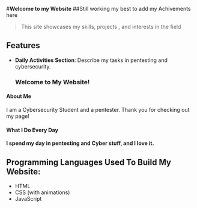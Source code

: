 #**Welcome to my Website**
##Still working my best to add my Achivements here
>This site showcases my skills, projects , and interests in the field
## Features

- **Daily Activities Section**: Describe my tasks in pentesting and cybersecurity.

  ### **Welcome to My Website!**

#### **About Me**
I am a Cybersecurity Student and a pentester. Thank you for checking out my page! 

#### **What I Do Every Day**
**I spend my day in pentesting and Cyber stuff, and I love it.** 

## **Programming Languages Used To Build My Website:**

- HTML
- CSS (with animations)
- JavaScript

